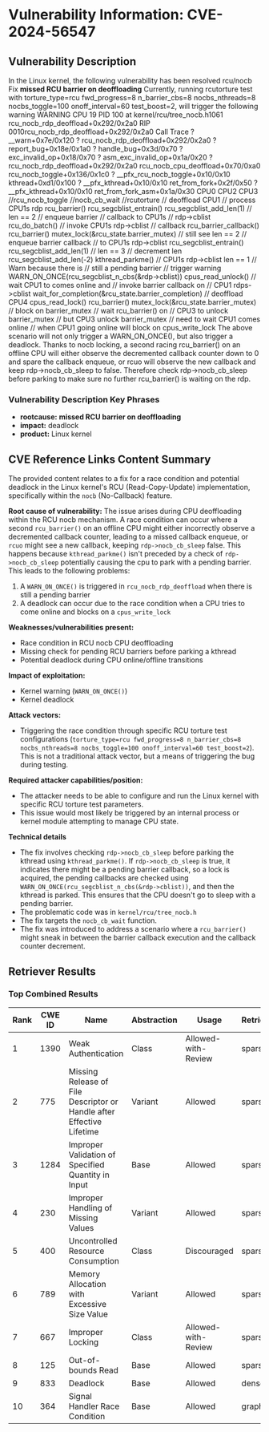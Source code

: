 # Vulnerability Information: CVE-2024-56547

## Vulnerability Description
In the Linux kernel, the following vulnerability has been resolved rcu/nocb Fix **missed RCU barrier on deoffloading** Currently, running rcutorture test with torture_type=rcu fwd_progress=8 n_barrier_cbs=8 nocbs_nthreads=8 nocbs_toggle=100 onoff_interval=60 test_boost=2, will trigger the following warning WARNING CPU 19 PID 100 at kernel/rcu/tree_nocb.h1061 rcu_nocb_rdp_deoffload+0x292/0x2a0 RIP 0010rcu_nocb_rdp_deoffload+0x292/0x2a0 Call Trace ? __warn+0x7e/0x120 ? rcu_nocb_rdp_deoffload+0x292/0x2a0 ? report_bug+0x18e/0x1a0 ? handle_bug+0x3d/0x70 ? exc_invalid_op+0x18/0x70 ? asm_exc_invalid_op+0x1a/0x20 ? rcu_nocb_rdp_deoffload+0x292/0x2a0 rcu_nocb_cpu_deoffload+0x70/0xa0 rcu_nocb_toggle+0x136/0x1c0 ? __pfx_rcu_nocb_toggle+0x10/0x10 kthread+0xd1/0x100 ? __pfx_kthread+0x10/0x10 ret_from_fork+0x2f/0x50 ? __pfx_kthread+0x10/0x10 ret_from_fork_asm+0x1a/0x30 CPU0 CPU2 CPU3 //rcu_nocb_toggle //nocb_cb_wait //rcutorture // deoffload CPU1 // process CPU1s rdp rcu_barrier() rcu_segcblist_entrain() rcu_segcblist_add_len(1) // len == 2 // enqueue barrier // callback to CPU1s // rdp->cblist rcu_do_batch() // invoke CPU1s rdp->cblist // callback rcu_barrier_callback() rcu_barrier() mutex_lock(&rcu_state.barrier_mutex) // still see len == 2 // enqueue barrier callback // to CPU1s rdp->cblist rcu_segcblist_entrain() rcu_segcblist_add_len(1) // len == 3 // decrement len rcu_segcblist_add_len(-2) kthread_parkme() // CPU1s rdp->cblist len == 1 // Warn because there is // still a pending barrier // trigger warning WARN_ON_ONCE(rcu_segcblist_n_cbs(&rdp->cblist)) cpus_read_unlock() // wait CPU1 to comes online and // invoke barrier callback on // CPU1 rdps->cblist wait_for_completion(&rcu_state.barrier_completion) // deoffload CPU4 cpus_read_lock() rcu_barrier() mutex_lock(&rcu_state.barrier_mutex) // block on barrier_mutex // wait rcu_barrier() on // CPU3 to unlock barrier_mutex // but CPU3 unlock barrier_mutex // need to wait CPU1 comes online // when CPU1 going online will block on cpus_write_lock The above scenario will not only trigger a WARN_ON_ONCE(), but also trigger a deadlock. Thanks to nocb locking, a second racing rcu_barrier() on an offline CPU will either observe the decremented callback counter down to 0 and spare the callback enqueue, or rcuo will observe the new callback and keep rdp->nocb_cb_sleep to false. Therefore check rdp->nocb_cb_sleep before parking to make sure no further rcu_barrier() is waiting on the rdp.

### Vulnerability Description Key Phrases
- **rootcause:** **missed RCU barrier on deoffloading**
- **impact:** deadlock
- **product:** Linux kernel

## CVE Reference Links Content Summary
The provided content relates to a fix for a race condition and potential deadlock in the Linux kernel's RCU (Read-Copy-Update) implementation, specifically within the `nocb` (No-Callback) feature.

**Root cause of vulnerability:**
The issue arises during CPU deoffloading within the RCU nocb mechanism. A race condition can occur where a second `rcu_barrier()` on an offline CPU might either incorrectly observe a decremented callback counter, leading to a missed callback enqueue, or `rcuo` might see a new callback, keeping `rdp->nocb_cb_sleep` false. This happens because `kthread_parkme()` isn't preceded by a check of `rdp->nocb_cb_sleep` potentially causing the cpu to park with a pending barrier. This leads to the following problems:
1.  A `WARN_ON_ONCE()` is triggered in `rcu_nocb_rdp_deoffload` when there is still a pending barrier
2.  A deadlock can occur due to the race condition when a CPU tries to come online and blocks on a `cpus_write_lock`

**Weaknesses/vulnerabilities present:**
- Race condition in RCU nocb CPU deoffloading
- Missing check for pending RCU barriers before parking a kthread
- Potential deadlock during CPU online/offline transitions

**Impact of exploitation:**
- Kernel warning (`WARN_ON_ONCE()`)
- Kernel deadlock

**Attack vectors:**
- Triggering the race condition through specific RCU torture test configurations (`torture_type=rcu fwd_progress=8 n_barrier_cbs=8 nocbs_nthreads=8 nocbs_toggle=100 onoff_interval=60 test_boost=2`). This is not a traditional attack vector, but a means of triggering the bug during testing.

**Required attacker capabilities/position:**
- The attacker needs to be able to configure and run the Linux kernel with specific RCU torture test parameters.
- This issue would most likely be triggered by an internal process or kernel module attempting to manage CPU state.

**Technical details**
- The fix involves checking `rdp->nocb_cb_sleep` before parking the kthread using `kthread_parkme()`. If `rdp->nocb_cb_sleep` is true, it indicates there might be a pending barrier callback, so a lock is acquired, the pending callbacks are checked using `WARN_ON_ONCE(rcu_segcblist_n_cbs(&rdp->cblist))`, and then the kthread is parked. This ensures that the CPU doesn't go to sleep with a pending barrier.
- The problematic code was in `kernel/rcu/tree_nocb.h`
- The fix targets the `nocb_cb_wait` function.
- The fix was introduced to address a scenario where a `rcu_barrier()` might sneak in between the barrier callback execution and the callback counter decrement.

## Retriever Results

### Top Combined Results

| Rank | CWE ID | Name | Abstraction | Usage  | Retrievers | Individual Scores |
|------|--------|------|-------------|-------|------------|-------------------|
| 1 | 1390 | Weak Authentication | Class | Allowed-with-Review | sparse | 0.722 |
| 2 | 775 | Missing Release of File Descriptor or Handle after Effective Lifetime | Variant | Allowed | sparse | 0.710 |
| 3 | 1284 | Improper Validation of Specified Quantity in Input | Base | Allowed | sparse | 0.688 |
| 4 | 230 | Improper Handling of Missing Values | Variant | Allowed | sparse | 0.679 |
| 5 | 400 | Uncontrolled Resource Consumption | Class | Discouraged | sparse | 0.677 |
| 6 | 789 | Memory Allocation with Excessive Size Value | Variant | Allowed | sparse | 0.667 |
| 7 | 667 | Improper Locking | Class | Allowed-with-Review | sparse | 0.667 |
| 8 | 125 | Out-of-bounds Read | Base | Allowed | sparse | 0.664 |
| 9 | 833 | Deadlock | Base | Allowed | dense | 0.523 |
| 10 | 364 | Signal Handler Race Condition | Base | Allowed | graph | 0.002 |

